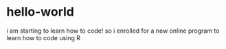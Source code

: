 # hello-world
i am starting to learn how to code!
so i enrolled for a new online program to learn how to code using R

